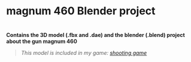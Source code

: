 # magnum 460 Blender project
#
__Contains the 3D model (.fbx and .dae) and the blender (.blend) project about the gun magnum 460__

>*This model is included in my game: [shooting game](https://github.com/TheGoodFella/ShootingGame)*
